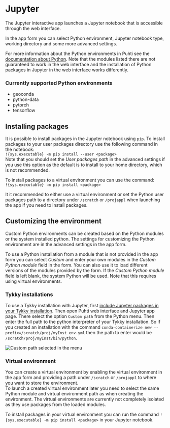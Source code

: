 # Jupyter
The Jupyter interactive app launches a Jupyter notebook that is accessible through the web interface.

In the app form you can select Python environment, Jupyter notebook type, working directory and some more advanced settings.

For more information about the Python environments in Puhti see the [documentation about Python](/apps/python). Note that the modules listed there are not guaranteed to work in the web interface and the installation of Python packages in Jupyter in the web interface works differently.

### Currently supported Python environments
 - geoconda
 - python-data
 - pytorch
 - tensorflow

## Installing packages
It is possible to install packages in the Jupyter notebook using `pip`.
To install packages to your user packages directory use the following command in the notebook:  
`!{sys.executable} -m pip install --user <package>`  
Note that you should set the *User packages path* in the advanced settings if you use this option as the default is to install to your home directory, which is not recommended.

To install packages to a virtual environment you can use the command:  
`!{sys.executable} -m pip install <package>`

It it recommended to either use a virtual environment or set the Python user packages path to a directory under `/scratch` or `/projappl` when launching the app if you need to install packages.

## Customizing the environment
Custom Python environments can be created based on the Python modules or the system installed python.
The settings for customizing the Python environment are in the advanced settings in the app form.

To use a Python installation from a module that is not provided in the app form you can select *Custom* and enter your own modules in the *Custom Python module* field in the form.
You can also use it to load different versions of the modules provided by the form.
If the *Custom Python module* field is left blank, the system Python will be used. Note that this requires using virtual environments.


### Tykky installations


To use a Tykky installation with Jupyter, first [include Jupyter packages in your Tykky installation](../containers/tykky.md#using-jupyter-with-a-tykky-installation). Then open Puhti web interface and Jupyter app page. There select the option `Custom path` from the Python menu. 
Then enter the full path to the python interpreter of your Tykky installation. So if you created an installation with the command
`conda-containerize new --prefix=/scratch/proj/myInst env.yml` then the path to enter would be `/scratch/proj/myInst/bin/python`.

![Custom path selected in the menu](/img/tykky_selection_jupyter.png)

### Virtual environment

You can create a virtual environment by enabling the virtual environment in the app form and providing a path under `/scratch` or `/projappl` to where you want to store the environment.  
To launch a created virtual environment later you need to select the same Python module and virtual environment path as when creating the environment.
The virtual environments are currently not completely isolated as they use packages from the loaded modules.

To install packages in your virtual environment you can run the command `!{sys.executable} -m pip install <package>` in your Jupyter notebook.
